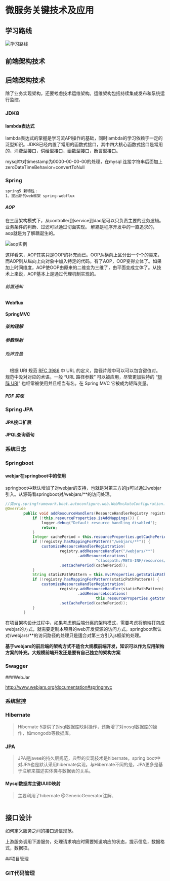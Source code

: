 # 微服务关键技术及应用

## 学习路线

![学习路线](E:\工作笔记\github\microservice\assets\img\学习路线.png)

## 前端架构技术



## 后端架构技术

除了业务实现架构，还要考虑技术运维架构。运维架构包括持续集成发布和系统运行监控。

### JDK8

#### lambda表达式

lambda表达式的掌握是学习流API操作的基础，同时lambda的学习依赖于一定的泛型知识。JDK8已经内置了常用的函数式接口，其中四大核心函数式接口是常用的，消费型接口，供给型接口，函数型接口，断言型接口。









mysql中对timestamp为0000-00-00-00的处理，在mysql 连接字符串后面加上zeroDateTimeBehavior=convertToNull

### Spring

```tex
spring5 新特性：
1、提出新的web框架 spring-webflux
```



##### AOP

在三层架构模式下，从controller到service到dao层可以只负责主要的业务逻辑。业务条件的判断、过滤可以通过切面实现。 解耦是程序开发中的一直追求的，aop就是为了解耦诞生的。

![aop实例](E:\工作笔记\github\microservice\assets\img\aop实例.png)

这样看来，AOP其实只是OOP的补充而已。OOP从横向上区分出一个个的类来，而AOP则从纵向上向对象中加入特定的代码。有了AOP，OOP变得立体了。如果加上时间维度，AOP使OOP由原来的二维变为三维了，由平面变成立体了。从技术上来说，AOP基本上是通过代理机制实现的。 
​     

###### 前置通知

#### Webflux

####  SpringMVC

##### 架构理解

##### 参数映射

###### 矩阵变量

  根据 URI 规范 [RFC 3986](http://tools.ietf.org/html/rfc3986#section-3.3) 中 URL 的定义，路径片段中可以可以包含键值对。规范中没对对应的术语。一般 “URL 路径参数” 可以被应用，尽管更加独特的 “[矩阵 URI](http://www.w3.org/DesignIssues/MatrixURIs.html)” 也经常被使用并且相当有名。在 Spring MVC 它被成为矩阵变量。

##### PDF 实现

### Spring JPA

#### JPA接口扩展

#### JPQL查询语句



### 系统日志

### Springboot

#### webjar在springboot中的使用

springboot中默认增加了对webjar的支持，也就是对第三方的js可以通过webjar引入。从源码看springboot对/webjars/**的访问处理。

```java
//类org.springframework.boot.autoconfigure.web.WebMvcAutoConfiguration.WebMvcAutoConfigurationAdapter
@Override
		public void addResourceHandlers(ResourceHandlerRegistry registry) {
			if (!this.resourceProperties.isAddMappings()) {
				logger.debug("Default resource handling disabled");
				return;
			}
			Integer cachePeriod = this.resourceProperties.getCachePeriod();
			if (!registry.hasMappingForPattern("/webjars/**")) {
				customizeResourceHandlerRegistration(
						registry.addResourceHandler("/webjars/**")
								.addResourceLocations(
										"classpath:/META-INF/resources/webjars/")
						.setCachePeriod(cachePeriod));
			}
			String staticPathPattern = this.mvcProperties.getStaticPathPattern();
			if (!registry.hasMappingForPattern(staticPathPattern)) {
				customizeResourceHandlerRegistration(
						registry.addResourceHandler(staticPathPattern)
								.addResourceLocations(
										this.resourceProperties.getStaticLocations())
						.setCachePeriod(cachePeriod));
			}
		}
```

在项目架构设计过程中，如果考虑前后端分离的架构模式，需要考虑将前端打包成webjar的方式，就需要定制本项目的web开发资源的访问方式。springboot默认对/webjars/**的访问路径的处理只是适合对第三方引入js框架的处理。

**基于webjars的前后端的架构方式不适合大规模前端开发，知识可以作为应用架构方案的补充。大规模前端开发还是要有自己独立的架构方案**







### Swagger

###WebJar

http://www.webjars.org/documentation#springmvc

### 系统监控

### Hibernate

> Hibernate 5提供了对sql数据库映射操作，还新增了对nosql数据库的操作，如mongodb等数据库。

### JPA

>  JPA是javee的持久层规范，典型的实现技术是hibernate，spring boot中对JPA也是默认采用hibernate实现。与Hibernate不同的是，JPA更多是基于注解来描述实体类与数据表的关系。

#### Mysql数据库主键UUID映射

> 主要利用了hibernate @GenericGenerator注解、

```java

```



## 接口设计

如何定义服务之间的接口通信规范。

上游服务调用下游服务，处理请求响应时需要知道响应的状态，提示信息，数据格式，数据项。

##项目管理

### GIT代码管理



